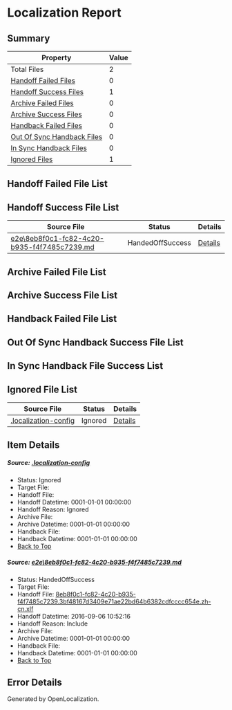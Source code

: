 # <a name='report-top'></a> Localization Report

## Summary
 Property | Value 
 -------- | ----- 
 Total Files | 2
[ Handoff Failed Files ](#handoff-failed-list)| 0
[ Handoff Success Files ](#handoff-success-list)| 1
[ Archive Failed Files ](#archive-failed-list)| 0
[ Archive Success Files ](#archive-success-list)| 0
[ Handback Failed Files ](#handback-failed-list)| 0
[ Out Of Sync Handback Files ](#outofsync-handback-success-list)| 0
[ In Sync Handback Files ](#insync-handback-success-list)| 0
[ Ignored Files ](#ignored-list)| 1

## <a name='handoff-failed-list'></a> Handoff Failed File List

## <a name='handoff-success-list'></a> Handoff Success File List
 Source File | Status | Details 
 ----------- | ------ | ------- 
 [e2e\8eb8f0c1-fc82-4c20-b935-f4f7485c7239.md](https://github.com/OpenLocalizationTestOrg/ol-test0/blob/4ab38579b8c681fd7f17692555e633e9d2fd85a8/e2e/8eb8f0c1-fc82-4c20-b935-f4f7485c7239.md) | HandedOffSuccess | [Details](#4ad9c36065eea77e7f0ae12bf7a42a586e0a1fde1)

## <a name='archive-failed-list'></a> Archive Failed File List

## <a name='archive-success-list'></a> Archive Success File List

## <a name='handback-failed-list'></a> Handback Failed File List

## <a name='outofsync-handback-success-list'></a> Out Of Sync Handback Success File List

## <a name='insync-handback-success-list'></a> In Sync Handback File Success List

## <a name='ignored-list'></a> Ignored File List
 Source File | Status | Details 
 ----------- | ------ | ------- 
 [.localization-config](https://github.com/OpenLocalizationTestOrg/ol-test0/blob/4ab38579b8c681fd7f17692555e633e9d2fd85a8/.localization-config) | Ignored | [Details](#3d4f252ac210baf56311d7e97dcc2db10974dbd20)

## Item Details
##### <a name='3d4f252ac210baf56311d7e97dcc2db10974dbd20'></a> Source: [.localization-config](https://github.com/OpenLocalizationTestOrg/ol-test0/blob/4ab38579b8c681fd7f17692555e633e9d2fd85a8/.localization-config)
* Status: Ignored
* Target File: 
* Handoff File: 
* Handoff Datetime: 0001-01-01 00:00:00
* Handoff Reason: Ignored
* Archive File: 
* Archive Datetime: 0001-01-01 00:00:00
* Handback File: 
* Handback Datetime: 0001-01-01 00:00:00
* [Back to Top](#report-top)

##### <a name='4ad9c36065eea77e7f0ae12bf7a42a586e0a1fde1'></a> Source: [e2e\8eb8f0c1-fc82-4c20-b935-f4f7485c7239.md](https://github.com/OpenLocalizationTestOrg/ol-test0/blob/4ab38579b8c681fd7f17692555e633e9d2fd85a8/e2e/8eb8f0c1-fc82-4c20-b935-f4f7485c7239.md)
* Status: HandedOffSuccess
* Target File: 
* Handoff File: [8eb8f0c1-fc82-4c20-b935-f4f7485c7239.3bf48167d3409e71ae22bd64b6382cdfcccc654e.zh-cn.xlf](https://github.com/OpenLocalizationTestOrg/ol-test0-handoff/blob/b2a726de457bf45e516b7f1846b941205397179a/ol-handoff/OpenLocalizationTestOrg/ol-test0-zhcn/ci/ht/8eb8f0c1-fc82-4c20-b935-f4f7485c7239.3bf48167d3409e71ae22bd64b6382cdfcccc654e.zh-cn.xlf)
* Handoff Datetime: 2016-09-06 10:52:16
* Handoff Reason: Include
* Archive File: 
* Archive Datetime: 0001-01-01 00:00:00
* Handback File: 
* Handback Datetime: 0001-01-01 00:00:00
* [Back to Top](#report-top)


## Error Details

Generated by OpenLocalization.
